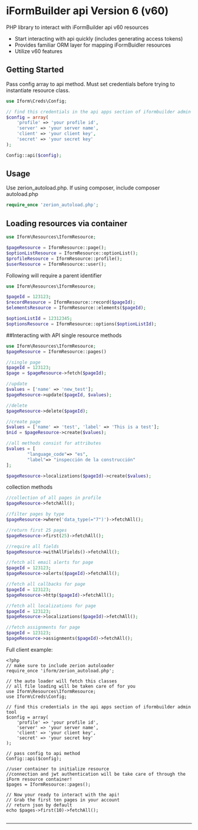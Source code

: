 # iFormBuilder api Version 6 (v60)

PHP library to interact with iFormBuilder api v60 resources
* Start interacting with api quickly (includes generating access tokens)
* Provides familiar ORM layer for mapping iFormBuidler resources
* Utilize v60 features

## Getting Started

Pass config array to api method.  Must set credentials before trying to instantiate resource class.

```php
use Iform\Creds\Config;

// find this credentials in the api apps section of iformbuilder admin tool
$config = array(
    'profile' => 'your profile id',
    'server' => 'your server name',
    'client' => 'your client key',
    'secret' => 'your secret key'
);

Config::api($config);

```

## Usage

Use zerion_autoload.php. If using composer, include composer autoload.php

```php
require_once 'zerion_autoload.php';
```
## Loading resources via container

```php
use Iform\Resources\IformResource;

$pageResource = IformResource::page();
$optionListResource = IformResource::optionList();
$profileResource = IformResource::profile();
$userResource = IformResource::user();
```
Following will require a parent identifier

```php
use Iform\Resources\IformResource;

$pageId = 123123;
$recordResource = IformResource::record($pageId);
$elementsResource = IformResource::elements($pageId);

$optionListId = 12312345;
$optionsResource = IformResource::options($optionListId);
```

##Interacting with API
single resource methods
```php
use Iform\Resources\IformResource;
$pageResource = IformResource::pages()

//single page
$pageId = 123123;
$page = $pageResource->fetch($pageId);

//update
$values = ['name' => 'new_test'];
$pageResource->update($pageId, $values);

//delete
$pageResource->delete($pageId);

//create page
$values = ['name' => 'test', 'label' => 'This is a test'];
$nid = $pageResource->create($values);

//all methods consist for attributes
$values = [
        "language_code"=> "es",
        "label"=> "inspección de la construcción"
];

$pageResource->localizations($pageId)->create($values);
```
collection methods
```php
//collection of all pages in profile
$pageResource->fetchAll();

//filter pages by type
$pageResource->where('data_type(="7")')->fetchAll();

//return first 25 pages 
$pageResource->first(25)->fetchAll();

//require all fields
$pageResource->withAllFields()->fetchAll();

//fetch all email alerts for page
$pageId = 123123;
$pageResource->alerts($pageId)->fetchAll();

//fetch all callbacks for page
$pageId = 123123;
$pageResource->http($pageId)->fetchAll();

//fetch all localizations for page
$pageId = 123123;
$pageResource->localizations($pageId)->fetchAll();

//fetch assignments for page
$pageId = 123123;
$pageResource->assignments($pageId)->fetchAll();

```

Full client example:
```
<?php
// make sure to include zerion autoloader
require_once 'iform/zerion_autoload.php';

// the auto loader will fetch this classes
// all file loading will be taken care of for you
use Iform\Resources\IformResource;
use Iform\Creds\Config;

// find this credentials in the api apps section of iformbuilder admin tool
$config = array(
    'profile' => 'your profile id',
    'server' => 'your server name',
    'client' => 'your client key',
    'secret' => 'your secret key'
);

// pass config to api method
Config::api($config);

//user container to initialize resource
//connection and jwt authentication will be take care of through the iForm resource container!
$pages = IformResource::pages();

// Now your ready to interact with the api!
// Grab the first ten pages in your account
// return json by default
echo $pages->first(10)->fetchAll();


```
---

